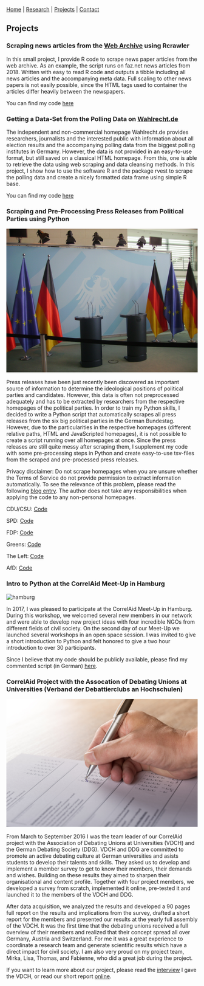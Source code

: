 [Home](https://kostagav.github.io/) | [Research](https://kostagav.github.io/research) | [Projects](https://kostagav.github.io/projects) | [Contact](https://kostagav.github.io/contact)

## Projects

### Scraping news articles from the [Web Archive](http://web.archive.org/) using Rcrawler

In this small project, I provide R code to scrape news paper articles from the web archive. As an example, the script runs on faz.net news articles from 2018. Written with easy to read R code and outputs a tibble including all news articles and the accompanying meta data. Full scaling to other news papers is not easily possible, since the HTML tags used to container the articles differ heavily between the newspapers.

You can find my code [here](https://github.com/KostaGav/NewspaperScraping)

### Getting a Data-Set from the Polling Data on [Wahlrecht.de](http://www.wahlrecht.de/)

The independent and non-commercial homepage Wahlrecht.de provides researchers, journalists and the interested public with information about all election results and the accompanying polling data from the biggest polling institutes in Germany. However, the data is not provided in an easy-to-use format, but still saved on a classical HTML homepage. From this, one is able to retrieve the data using web scraping and data cleansing methods. In this project, I show how to use the software R and the package rvest to scrape the polling data and create a nicely formatted data frame using simple R base. 

You can find my code [here](https://github.com/KostaGav/pollingdata_germany)

### Scraping and Pre-Processing Press Releases from Political Parties using Python

![press releases](berlin-eu-european-union-federal-chancellery.jpg)

Press releases have been just recently been discovered as important source of information to determine the ideological positions of political parties and candidates. However, this data is often not preprocessed adequately and has to be extracted by researchers from the respective homepages of the political parties. In order to train my Python skills, I decided to write a Python script that automatically scrapes all press releases from the six big political parties in the German Bundestag. However, due to the particularities in the respective homepages (different relative paths, HTML and JavaScripted homepages), it is not possible to create a script running over all homepages at once. Since the press releases are still quite messy after scraping them, I supplement my code with some pre-processing steps in Python and create easy-to-use tsv-files from the scraped and pre-processed press releases.

Privacy disclaimer: Do not scrape homepages when you are unsure whether the Terms of Service do not provide permission to extract information automatically. To see the relevance of this problem, please read the following [blog entry](https://benbernardblog.com/web-scraping-and-crawling-are-perfectly-legal-right/). The author does not take any responsibilities when applying the code to any non-personal homepages.

CDU/CSU: [Code](https://github.com/KostaGav/KostaGav.github.io/tree/master/resources/cdu)

SPD: [Code](https://github.com/KostaGav/KostaGav.github.io/tree/master/resources/spd)

FDP: [Code](https://github.com/KostaGav/KostaGav.github.io/tree/master/resources/fdp)

Greens: [Code](https://github.com/KostaGav/KostaGav.github.io/tree/master/resources/greens)

The Left: [Code](https://github.com/KostaGav/KostaGav.github.io/tree/master/resources/left)

AfD: [Code](https://github.com/KostaGav/KostaGav.github.io/tree/master/resources/afd)

### Intro to Python at the CorrelAid Meet-Up in Hamburg

![hamburg](pexels-photo-167676.jpeg)

In 2017, I was pleased to participate at the CorrelAid Meet-Up in Hamburg. During this workshop, we welcomed several new members in our network and were able to develop new project ideas with four incredible NGOs from different fields of civil society. On the second day of our Meet-Up we launched several workshops in an open space session. I was invited to give a short introduction to Python and felt honored to give a two hour introduction to over 30 participants.

Since I believe that my code should be publicly available, please find my commented script (in German) [here](https://github.com/KostaGav/KostaGav.github.io/blob/master/resources/Python%20Skript%20Meet%20Up%20CorrelAid.ipynb). 

### CorrelAid Project with the Assocation of Debating Unions at Universities (Verband der Debattierclubs an Hochschulen)

![survey](survey-opinion-research-voting-fill-159353.jpeg)

From March to September 2016 I was the team leader of our CorrelAid project with the Association of Debating Unions at Universities (VDCH) and the German Debating Society (DDG). VDCH and DDG are committed to promote an active debating culture at German universities and asists students to develop their talents and skills. They asked us to develop and implement a member survey to get to know their members, their demands and wishes. Building on these results they aimed to sharpen their organisational and content profile. Together with four project members, we developed a survey from scratch, implemented it online, pre-tested it and launched it to the members of the VDCH and DDG. 

After data acquisition, we analyzed the results and developed a 90 pages full report on the results and implications from the survey, drafted a short report for the members and presented our results at the yearly full assembly of the VDCH. It was the first time that the debating unions received a full overview of their members and realized that their concept spread all over Germany, Austria and Switzerland. For me it was a great experience to coordinate a research team and generate scientific results which have a direct impact for civil society. I am also very proud on my project team, Mirka, Lisa, Thomas, and Fabienne, who did a great job during the project.

If you want to learn more about our project, please read the [interview](http://www.achteminute.de/20161012/der-gemeinnuetzige-aspekt-macht-viel-aus-konstantin-gavras-von-correlaid-im-interview/) I gave the VDCH, or read our short report [online](http://www.achteminute.de/wp-content/uploads/2016/10/DDG-VDCH-Debattierumfrage-2016-Kurzfassung.pdf).
